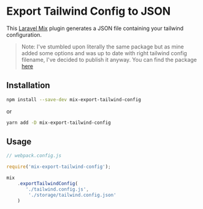 # Export Tailwind Config to JSON
This [Laravel Mix](https://laravel-mix.com) plugin generates a JSON file containing your tailwind configuration.

> Note: I've stumbled upon literally the same package but as mine added some options and was up to date with right tailwind config filename, I've decided to publish it anyway. You can find the package [here](https://www.npmjs.com/package/laravel-mix-export-tailwind-config)

## Installation
```bash
npm install --save-dev mix-export-tailwind-config
```
or 
```bash
yarn add -D mix-export-tailwind-config
```

## Usage
```js
// webpack.config.js

require('mix-export-tailwind-config');

mix
    .exportTailwindConfig( 
       './tailwind.config.js',
        './storage/tailwind.config.json'
    )
```
